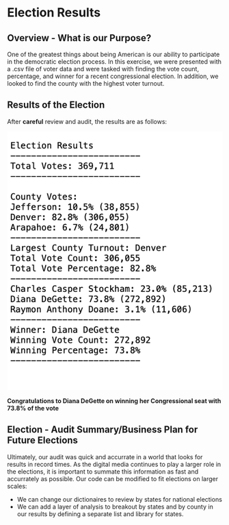 # Election Results
## Overview - What is our Purpose?
One of the greatest things about being American is our ability to participate in the democratic election process. In this exercise, we were presented with a .csv file of voter data and were tasked with finding the vote count, percentage, and winner for a recent congressional election. In addition, we looked to find the county with the highest voter turnout. 
## Results of the Election
After **careful** review and audit, the results are as follows:

![Image of Election Returns](https://github.com/jraguDataGuy/election_results/blob/main/analysis/Election%20Results.png)

**Congratulations to Diana DeGette on winning her Congressional seat with 73.8% of the vote**

## Election - Audit Summary/Business Plan for Future Elections
Ultimately, our audit was quick and accurrate in a world that looks for results in record times. As the digital media continues to play a larger role in the elections, it is important to summate this information as fast and accurrately as possible. 
Our code can be modified to fit elections on larger scales:
- We can change our dictionaires to review by states for national elections
- We can add a layer of analysis to breakout by states and by county in our results by defining a separate list and library for states. 
